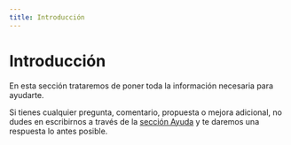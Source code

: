 ```yaml
---
title: Introducción
---
```


# Introducción

En esta sección trataremos de poner toda la información necesaria para ayudarte.

Si tienes cualquier pregunta, comentario, propuesta o mejora adicional, no dudes en escribirnos a través de la [sección Ayuda](https://app.residelia.com/help) y te daremos una respuesta lo antes posible.